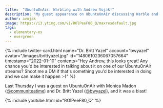 ```yaml
---
title:  "UbuntuOnAir: Warbling with Andrew Vojak!"
description: "My guest appearance on UbuntuOnAir discussing Warble and my involvement in the open source community"
author: avojak
image: https://i3.ytimg.com/vi/ROlPeeF80_Q/maxresdefault.jpg
tags:
  - elementary-os
  - evergreen
---
```


{% include twitter-card.html
  name="Dr. Britt Yazel"
  account="bwyazel"
  avatar="/images/brittyazel.jpg"
  id="1480610236067057664"
  timestamp="2022-01-10"
  contents="Hey Andrew, this looks great! Any chance you'd be interested in talking about it on one of our UbuntuOnAir streams? Shoot me a DM if that's something you'd be interested in doing and we can make it happen :-)"
%}

Last Thursday I was a guest on UbuntuOnAir with Monica Madon ([@communiteatime](https://twitter.com/communiteatime)) and Dr. Britt Yazel ([@bwyazel](https://twitter.com/bwyazel)), and it was a blast!

{% include youtube.html id="ROlPeeF80_Q" %}